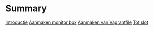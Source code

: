 # Summary

[Introductie](introductie.md)
[Aanmaken monitor box](box.md)
[Aanmaken van Vagrantfile](vagrantfile.md)
[Tot slot](totslot.md)
